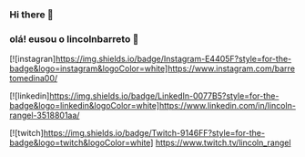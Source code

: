 ### Hi there 👋

### olá! eusou o lincolnbarreto 👋

[![instagran]https://img.shields.io/badge/Instagram-E4405F?style=for-the-badge&logo=instagram&logoColor=white]https://www.instagram.com/barretomedina00/

[![linkedin]https://img.shields.io/badge/LinkedIn-0077B5?style=for-the-badge&logo=linkedin&logoColor=white]https://www.linkedin.com/in/lincoln-rangel-3518801aa/

[![twitch]https://img.shields.io/badge/Twitch-9146FF?style=for-the-badge&logo=twitch&logoColor=white] https://www.twitch.tv/lincoln_rangel


